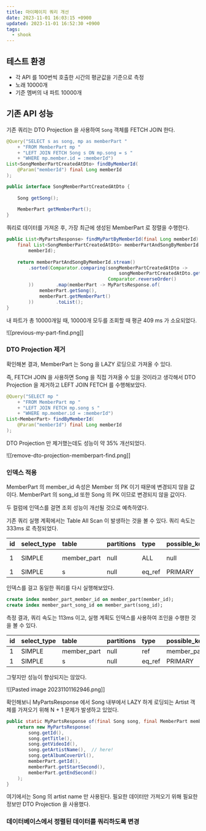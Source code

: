 ```yaml
---
title: 마이페이지 쿼리 개선
date: 2023-11-01 16:03:15 +0900
updated: 2023-11-01 16:52:30 +0900
tags:
  - shook
---
```


## 테스트 환경

- 각 API 를 100번씩 호출한 시간의 평균값을 기준으로 측정
- 노래 10000개
- 기준 멤버의 내 파트 10000개

## 기존 API 성능

기존 쿼리는 DTO Projection 을 사용하여 `Song` 객체를 FETCH JOIN 한다.

```java
@Query("SELECT s as song, mp as memberPart "  
    + "FROM MemberPart mp "  
    + "LEFT JOIN FETCH Song s ON mp.song = s "  
    + "WHERE mp.member.id = :memberId")  
List<SongMemberPartCreatedAtDto> findByMemberId(  
    @Param("memberId") final Long memberId  
);
```

```java
public interface SongMemberPartCreatedAtDto {  
  
    Song getSong();  
  
    MemberPart getMemberPart();  
}
```

쿼리로 데이터를 가져온 후, 가장 최근에 생성된 MemberPart 로 정렬을 수행한다.

```java
public List<MyPartsResponse> findMyPartByMemberId(final Long memberId) {  
    final List<SongMemberPartCreatedAtDto> memberPartAndSongByMemberId = memberPartRepository.findByMemberId(  
        memberId);  
  
    return memberPartAndSongByMemberId.stream()  
        .sorted(Comparator.comparing(songMemberPartCreatedAtDto ->  
                                         songMemberPartCreatedAtDto.getMemberPart().getCreatedAt(),  
                                     Comparator.reverseOrder()  
        ))        .map(memberPart -> MyPartsResponse.of(  
            memberPart.getSong(),  
            memberPart.getMemberPart()  
        ))        .toList();  
}
```

내 파트가 총 10000개일 때, 10000개 모두를 조회할 때 평균 409 ms 가 소요되었다.

![[previous-my-part-find.png]]

### DTO Projection 제거

확인해본 결과, MemberPart 는 Song 을 LAZY 로딩으로 가져올 수 있다. 

즉, FETCH JOIN 을 사용하면 Song 을 직접 가져올 수 있을 것이라고 생각해서 DTO Projection 을 제거하고 LEFT JOIN FETCH 를 수행해보았다.

```java
@Query("SELECT mp "  
    + "FROM MemberPart mp "  
    + "LEFT JOIN FETCH mp.song s "  
    + "WHERE mp.member.id = :memberId")  
List<MemberPart> findByMemberId(  
    @Param("memberId") final Long memberId  
);
```

DTO Projection 만 제거했는데도 성능이 약 35% 개선되었다.

![[remove-dto-projection-memberpart-find.png]]

### 인덱스 적용

MemberPart 의 member_id 속성은 Member 의 PK 이기 때문에 변경되지 않을 값이다. MemberPart 의 song_id 또한 Song 의 PK 이므로 변경되지 않을 값이다.  

두 컬럼에 인덱스를 걸면 조회 성능이 개선될 것으로 예측하였다. 

기존 쿼리 실행 계획에서는 Table All Scan 이 발생하는 것을 볼 수 있다. 쿼리 속도는 333ms 로 측정되었다.

| id | select\_type | table | partitions | type | possible\_keys | key | key\_len | ref | rows | filtered | Extra |
| :--- | :--- | :--- | :--- | :--- | :--- | :--- | :--- | :--- | :--- | :--- | :--- |
| 1 | SIMPLE | member\_part | null | ALL | null | null | null | null | 9999 | 10 | Using where |
| 1 | SIMPLE | s | null | eq\_ref | PRIMARY | PRIMARY | 8 | shook.member\_part.song\_id | 1 | 100 | null |

인덱스를 걸고 동일한 쿼리를 다시 실행해보았다.  

```sql
create index member_part_member_id on member_part(member_id);  
create index member_part_song_id on member_part(song_id);
```

측정 결과, 쿼리 속도는 113ms 이고, 실행 계획도 인덱스를 사용하여 조인을 수행한 것을 볼 수 있다.

| id | select\_type | table | partitions | type | possible\_keys | key | key\_len | ref | rows | filtered | Extra |
| :--- | :--- | :--- | :--- | :--- | :--- | :--- | :--- | :--- | :--- | :--- | :--- |
| 1 | SIMPLE | member\_part | null | ref | member\_part\_member\_id | member\_part\_member\_id | 8 | const | 4999 | 100 | null |
| 1 | SIMPLE | s | null | eq\_ref | PRIMARY | PRIMARY | 8 | shook.member\_part.song\_id | 1 | 100 | null |

그렇지만 성능이 향상되지는 않았다. 

![[Pasted image 20231101162946.png]]

확인해보니 MyPartsResponse 에서 Song 내부에서 LAZY 하게 로딩되는 Artist 객체를 가져오기 위해 N + 1 문제가 발생하고 있었다.

```java
public static MyPartsResponse of(final Song song, final MemberPart memberPart) {  
    return new MyPartsResponse(  
        song.getId(),  
        song.getTitle(),  
        song.getVideoId(),  
        song.getArtistName(),  // here!
        song.getAlbumCoverUrl(),  
        memberPart.getId(),  
        memberPart.getStartSecond(),  
        memberPart.getEndSecond()  
    );  
}
```

여기에서는 Song 의 artist name 만 사용된다. 필요한 데이터만 가져오기 위해 필요한 정보만 DTO Projection 을 사용했다.




### 데이터베이스에서 정렬된 데이터를 쿼리하도록 변경

